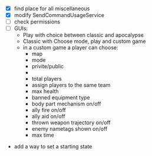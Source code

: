- [x] find place for all miscellaneous
- [x] modify SendCommandUsageService
- [ ] check permissions
- [ ] GUIs:
    - Play with choice between classic and apocalypse
    - Classic with Choose mode, play and custom game
    - in a custom game a player can choose: 
      - map
      - mode
      - privite/public
      - 
      - total players
      - assign players to the same team
      - max health
      - banned equipment type
      - body part mechanism on/off
      - ally fire on/off
      - ally aid on/off
      - thrown weapon trajectory on/off
      - enemy nametags shown on/off
      - max time
- add a way to set a starting state